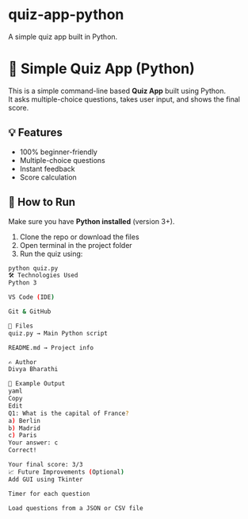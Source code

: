 # quiz-app-python
A simple quiz app built in Python.
# 🧠 Simple Quiz App (Python)

This is a simple command-line based **Quiz App** built using Python.  
It asks multiple-choice questions, takes user input, and shows the final score.

## 💡 Features

- 100% beginner-friendly
- Multiple-choice questions
- Instant feedback
- Score calculation

## 🚀 How to Run

Make sure you have **Python installed** (version 3+).

1. Clone the repo or download the files
2. Open terminal in the project folder
3. Run the quiz using:

```bash
python quiz.py
🛠️ Technologies Used
Python 3

VS Code (IDE)

Git & GitHub

📁 Files
quiz.py → Main Python script

README.md → Project info

✍️ Author
Divya Bharathi 

📌 Example Output
yaml
Copy
Edit
Q1: What is the capital of France?
a) Berlin
b) Madrid
c) Paris
Your answer: c
Correct!

Your final score: 3/3
📈 Future Improvements (Optional)
Add GUI using Tkinter

Timer for each question

Load questions from a JSON or CSV file


